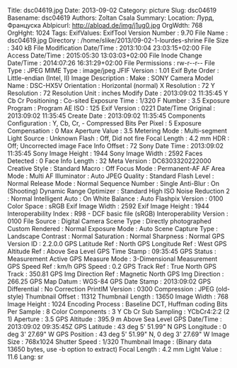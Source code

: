 Title: dsc04619.jpg
Date: 2013-09-02
Category: picture
Slug: dsc04619
Basename: dsc04619
Authors: Zoltan Csala
Summary:
Location: Лурд, Француска
Ablpicurl: http://abload.de/img/j1ug0.jpg
OrgWdth: 768
OrgHght: 1024
Tags:
ExifValues: ExifTool Version Number : 9.70
            File Name : dsc04619.jpg
            Directory : /home/slike/2013/09-02-1-lourdes-shrine
            File Size : 340 kB
            File Modification Date/Time : 2013:10:04 23:03:15+02:00
            File Access Date/Time : 2015:05:30 13:03:03+02:00
            File Inode Change Date/Time : 2014:07:26 16:31:29+02:00
            File Permissions : rw-r--r--
            File Type : JPEG
            MIME Type : image/jpeg
            JFIF Version : 1.01
            Exif Byte Order : Little-endian (Intel, II)
            Image Description :
            Make : SONY
            Camera Model Name : DSC-HX5V
            Orientation : Horizontal (normal)
            X Resolution : 72
            Y Resolution : 72
            Resolution Unit : inches
            Modify Date : 2013:09:02 11:35:45
            Y Cb Cr Positioning : Co-sited
            Exposure Time : 1/320
            F Number : 3.5
            Exposure Program : Program AE
            ISO : 125
            Exif Version : 0221
            Date/Time Original : 2013:09:02 11:35:45
            Create Date : 2013:09:02 11:35:45
            Components Configuration : Y, Cb, Cr, -
            Compressed Bits Per Pixel : 5
            Exposure Compensation : 0
            Max Aperture Value : 3.5
            Metering Mode : Multi-segment
            Light Source : Unknown
            Flash : Off, Did not fire
            Focal Length : 4.2 mm
            HDR : Off; Uncorrected image
            Face Info Offset : 72
            Sony Date Time : 2013:09:02 11:35:45
            Sony Image Height : 1944
            Sony Image Width : 2592
            Faces Detected : 0
            Face Info Length : 32
            Meta Version : DC6303320222000
            Creative Style : Standard
            Macro : Off
            Focus Mode : Permanent-AF
            AF Area Mode : Multi
            AF Illuminator : Auto
            JPEG Quality : Standard
            Flash Level : Normal
            Release Mode : Normal
            Sequence Number : Single
            Anti-Blur : On (Shooting)
            Dynamic Range Optimizer : Standard
            High ISO Noise Reduction 2 : Normal
            Intelligent Auto : On
            White Balance : Auto
            Flashpix Version : 0100
            Color Space : sRGB
            Exif Image Width : 2592
            Exif Image Height : 1944
            Interoperability Index : R98 - DCF basic file (sRGB)
            Interoperability Version : 0100
            File Source : Digital Camera
            Scene Type : Directly photographed
            Custom Rendered : Normal
            Exposure Mode : Auto
            Scene Capture Type : Landscape
            Contrast : Normal
            Saturation : Normal
            Sharpness : Normal
            GPS Version ID : 2.2.0.0
            GPS Latitude Ref : North
            GPS Longitude Ref : West
            GPS Altitude Ref : Above Sea Level
            GPS Time Stamp : 09:35:45
            GPS Status : Measurement Active
            GPS Measure Mode : 3-Dimensional Measurement
            GPS Speed Ref : km/h
            GPS Speed : 0.2
            GPS Track Ref : True North
            GPS Track : 350.81
            GPS Img Direction Ref : Magnetic North
            GPS Img Direction : 266.25
            GPS Map Datum : WGS-84
            GPS Date Stamp : 2013:09:02
            GPS Differential : No Correction
            PrintIM Version : 0300
            Compression : JPEG (old-style)
            Thumbnail Offset : 11312
            Thumbnail Length : 13650
            Image Width : 768
            Image Height : 1024
            Encoding Process : Baseline DCT, Huffman coding
            Bits Per Sample : 8
            Color Components : 3
            Y Cb Cr Sub Sampling : YCbCr4:2:2 (2 1)
            Aperture : 3.5
            GPS Altitude : 395.9 m Above Sea Level
            GPS Date/Time : 2013:09:02 09:35:45Z
            GPS Latitude : 43 deg 5' 51.99" N
            GPS Longitude : 0 deg 3' 27.69" W
            GPS Position : 43 deg 5' 51.99" N, 0 deg 3' 27.69" W
            Image Size : 768x1024
            Shutter Speed : 1/320
            Thumbnail Image : (Binary data 13650 bytes, use -b option to extract)
            Focal Length : 4.2 mm
            Light Value : 11.6
Lang: sr

